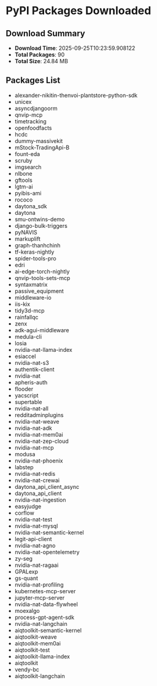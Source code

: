 # PyPI Packages Downloaded

## Download Summary
- **Download Time**: 2025-09-25T10:23:59.908122
- **Total Packages**: 90
- **Total Size**: 24.84 MB

## Packages List
- alexander-nikitin-thenvoi-plantstore-python-sdk
- unicex
- asyncdjangoorm
- qnvip-mcp
- timetracking
- openfoodfacts
- hcdc
- dummy-massivekit
- mStock-TradingApi-B
- fount-eda
- scruby
- imgsearch
- nlbone
- gftools
- lgtm-ai
- pyibis-ami
- rococo
- daytona_sdk
- daytona
- smu-ontwins-demo
- django-bulk-triggers
- pyNAVIS
- markuplift
- graph-thanhchinh
- tf-keras-nightly
- spider-tools-pro
- edri
- ai-edge-torch-nightly
- qnvip-tools-sets-mcp
- syntaxmatrix
- passive_equipment
- middleware-io
- iis-kix
- tidy3d-mcp
- rainfallqc
- zenx
- adk-agui-middleware
- medula-cli
- losia
- nvidia-nat-llama-index
- esiaccel
- nvidia-nat-s3
- authentik-client
- nvidia-nat
- apheris-auth
- flooder
- yacscript
- supertable
- nvidia-nat-all
- redditadminplugins
- nvidia-nat-weave
- nvidia-nat-adk
- nvidia-nat-mem0ai
- nvidia-nat-zep-cloud
- nvidia-nat-mcp
- modusa
- nvidia-nat-phoenix
- labstep
- nvidia-nat-redis
- nvidia-nat-crewai
- daytona_api_client_async
- daytona_api_client
- nvidia-nat-ingestion
- easyjudge
- corflow
- nvidia-nat-test
- nvidia-nat-mysql
- nvidia-nat-semantic-kernel
- legit-api-client
- nvidia-nat-agno
- nvidia-nat-opentelemetry
- zy-seg
- nvidia-nat-ragaai
- GPALexp
- gs-quant
- nvidia-nat-profiling
- kubernetes-mcp-server
- jupyter-mcp-server
- nvidia-nat-data-flywheel
- moexalgo
- process-gpt-agent-sdk
- nvidia-nat-langchain
- aiqtoolkit-semantic-kernel
- aiqtoolkit-weave
- aiqtoolkit-mem0ai
- aiqtoolkit-test
- aiqtoolkit-llama-index
- aiqtoolkit
- vendy-bc
- aiqtoolkit-langchain
